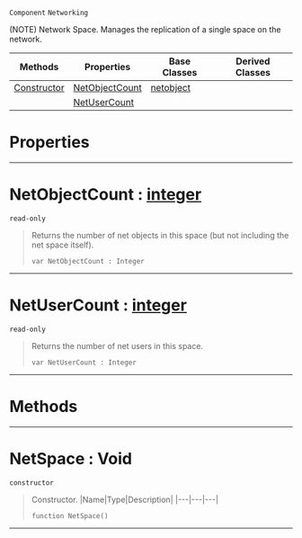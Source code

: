  `Component` `Networking`



(NOTE) Network Space. Manages the replication of a single space on the network.

|Methods|Properties|Base Classes|Derived Classes|
|---|---|---|---|
|[ Constructor](https://plasmaengine.github.io/PlasmaDocs/Plasma1/C++/code_reference/class_reference/netspace.markdown#netspace-void)|[ NetObjectCount](https://plasmaengine.github.io/PlasmaDocs/Plasma1/C++/code_reference/class_reference/netspace.markdown#netobjectcount-plasma-engi)|[netobject](https://plasmaengine.github.io/PlasmaDocs/Plasma1/C++/code_reference/class_reference/netobject.markdown)| |
| |[ NetUserCount](https://plasmaengine.github.io/PlasmaDocs/Plasma1/C++/code_reference/class_reference/netspace.markdown#netusercount-plasma-engine)| | |


 #  Properties


---  
 #  NetObjectCount : [integer](https://plasmaengine.github.io/PlasmaDocs/Plasma1/C++/code_reference/lightning_base_types/integer.markdown)

 `read-only`

> Returns the number of net objects in this space (but not including the net space itself).
> ``` lang=cpp, name=Lightning
> var NetObjectCount : Integer


---  
 #  NetUserCount : [integer](https://plasmaengine.github.io/PlasmaDocs/Plasma1/C++/code_reference/lightning_base_types/integer.markdown)

 `read-only`

> Returns the number of net users in this space.
> ``` lang=cpp, name=Lightning
> var NetUserCount : Integer


---  
 #  Methods


---  
 #  NetSpace : Void

 `constructor`

> Constructor.
> |Name|Type|Description|
> |---|---|---|
> ``` lang=cpp, name=Lightning
> function NetSpace()
> ``` 


---  
 

 